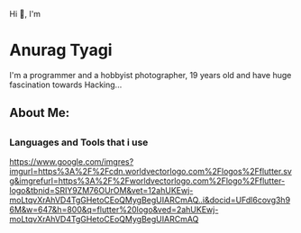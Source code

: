   Hi 👋, I'm 

  <h1>Anurag Tyagi</h1>
  
  <p>I'm a programmer and a hobbyist photographer, 19 years old and have huge fascination towards Hacking...</p>
  
  <h2>About Me:<h2>
  
  <h3>Languages and Tools that i use</h3>
  
    
  https://www.google.com/imgres?imgurl=https%3A%2F%2Fcdn.worldvectorlogo.com%2Flogos%2Fflutter.svg&imgrefurl=https%3A%2F%2Fworldvectorlogo.com%2Flogo%2Fflutter-logo&tbnid=SRIY9ZM76OUrOM&vet=12ahUKEwj-moLtqvXrAhVD4TgGHetoCEoQMygBegUIARCmAQ..i&docid=UFdl6covg3h96M&w=647&h=800&q=flutter%20logo&ved=2ahUKEwj-moLtqvXrAhVD4TgGHetoCEoQMygBegUIARCmAQ
